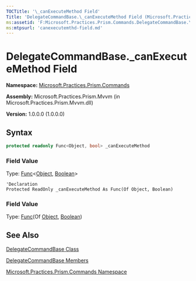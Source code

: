```yaml
---
TOCTitle: '\_canExecuteMethod Field'
Title: 'DelegateCommandBase.\_canExecuteMethod Field (Microsoft.Practices.Prism.Commands)'
ms:assetid: 'F:Microsoft.Practices.Prism.Commands.DelegateCommandBase.\_canExecuteMethod'
ms:mtpsurl: 'canexecutemthd-field.md'
---
```


# DelegateCommandBase._canExecuteMethod Field

**Namespace:** [Microsoft.Practices.Prism.Commands](https://msdn.microsoft.com/en-us/library/microsoft.practices.prism.commands(v=pandp.50))

**Assembly:** Microsoft.Practices.Prism.Mvvm (in Microsoft.Practices.Prism.Mvvm.dll) 

**Version:** 1.0.0.0 (1.0.0.0)

## Syntax

```C#
protected readonly Func<Object, bool> _canExecuteMethod
```

### Field Value

Type: [Func](http://msdn.microsoft.com/en-us/library/bb549151)&lt;[Object](http://msdn.microsoft.com/en-us/library/e5kfa45b), [Boolean](http://msdn.microsoft.com/en-us/library/a28wyd50)&gt;

```VB
'Declaration
Protected ReadOnly _canExecuteMethod As Func(Of Object, Boolean)
```

### Field Value

Type: [Func](http://msdn.microsoft.com/en-us/library/bb549151)(Of [Object](http://msdn.microsoft.com/en-us/library/e5kfa45b), [Boolean](http://msdn.microsoft.com/en-us/library/a28wyd50))

## See Also

[DelegateCommandBase Class](https://msdn.microsoft.com/en-us/library/microsoft.practices.prism.commands.delegatecommandbase(v=pandp.50))

[DelegateCommandBase Members](https://msdn.microsoft.com/en-us/library/microsoft.practices.prism.commands.delegatecommandbase_members(v=pandp.50))

[Microsoft.Practices.Prism.Commands Namespace](https://msdn.microsoft.com/en-us/library/microsoft.practices.prism.commands(v=pandp.50))
